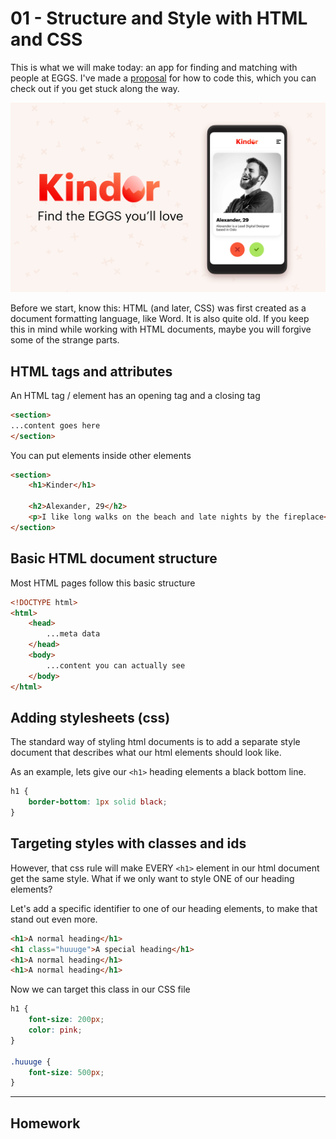 # 01 - Structure and Style with HTML and CSS

This is what we will make today: an app for finding and matching with people at EGGS. I've made a [proposal](https://codesandbox.io/s/kinderapp-jog8u?file=/index.html) for how to code this, which you can check out if you get stuck along the way.

![Hero image](assets/Hero.png)

Before we start, know this: HTML (and later, CSS) was first created as a document formatting language, like Word. It is also quite old. If you keep this in mind while working with HTML documents, maybe you will forgive some of the strange parts.

## HTML tags and attributes
An HTML tag / element has an opening tag and a closing tag

```html
<section>
...content goes here
</section>
```

You can put elements inside other elements

```html
<section>
	<h1>Kinder</h1>

	<h2>Alexander, 29</h2>
	<p>I like long walks on the beach and late nights by the fireplace</p>
</section>
```

## Basic HTML document structure
Most HTML pages follow this basic structure

```html
<!DOCTYPE html>
<html>
	<head>
		...meta data
	</head>
	<body>
		...content you can actually see
	</body>
</html>
```

## Adding stylesheets (css)
The standard way of styling html documents is to add a separate style document that describes what our html elements should look like. 

As an example, lets give our `<h1>` heading elements a black bottom line.

```css
h1 {
	border-bottom: 1px solid black;
}
```


## Targeting styles with classes and ids
However, that css rule will make EVERY `<h1>` element in our html document get the same style. What if we only want to style ONE of our heading elements?

Let's add a specific identifier to one of our heading elements, to make that stand out even more.

```html
<h1>A normal heading</h1>
<h1 class="huuuge">A special heading</h1>
<h1>A normal heading</h1>
<h1>A normal heading</h1>
```

Now we can target this class in our CSS file

```css
h1 {
	font-size: 200px;
	color: pink;
}

.huuuge {
	font-size: 500px;
}
```

---
## Homework
